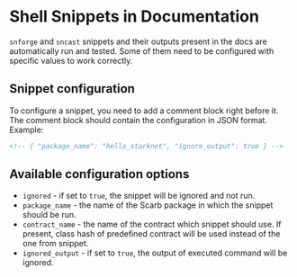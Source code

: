 # Shell Snippets in Documentation

`snforge` and `sncast` snippets and their outputs present in the docs are automatically run and tested. Some of them need to be configured with specific values to work correctly.

## Snippet configuration

To configure a snippet, you need to add a comment block right before it. The comment block should contain the configuration in JSON format. Example:

```markdown
<!-- { "package_name": "hello_starknet", "ignore_output": true } -->
```

## Available configuration options

- `ignored` - if set to `true`, the snippet will be ignored and not run.
- `package_name` - the name of the Scarb package in which the snippet should be run.
- `contract_name` - the name of the contract which snippet should use. If present, class hash of predefined contract will be used instead of the one from snippet.
- `ignored_output` - if set to `true`, the output of executed command will be ignored.
